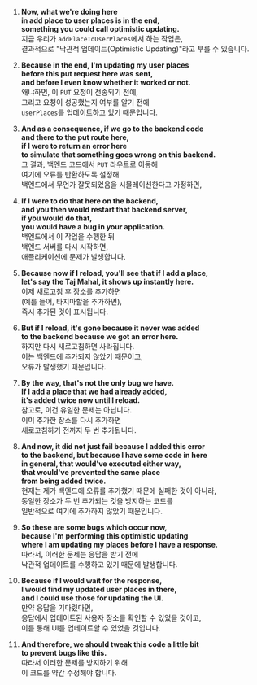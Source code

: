 1. **Now, what we're doing here**  
   **in add place to user places is in the end,**  
   **something you could call optimistic updating.**  
   지금 우리가 `addPlaceToUserPlaces`에서 하는 작업은,  
   결과적으로 "낙관적 업데이트(Optimistic Updating)"라고 부를 수 있습니다.

2. **Because in the end, I'm updating my user places**  
   **before this put request here was sent,**  
   **and before I even know whether it worked or not.**  
   왜냐하면, 이 `PUT` 요청이 전송되기 전에,  
   그리고 요청이 성공했는지 여부를 알기 전에  
   `userPlaces`를 업데이트하고 있기 때문입니다.

3. **And as a consequence, if we go to the backend code**  
   **and there to the put route here,**  
   **if I were to return an error here**  
   **to simulate that something goes wrong on this backend.**  
   그 결과, 백엔드 코드에서 `PUT` 라우트로 이동해  
   여기에 오류를 반환하도록 설정해  
   백엔드에서 무언가 잘못되었음을 시뮬레이션한다고 가정하면,

4. **If I were to do that here on the backend,**  
   **and you then would restart that backend server,**  
   **if you would do that,**  
   **you would have a bug in your application.**  
   백엔드에서 이 작업을 수행한 뒤  
   백엔드 서버를 다시 시작하면,  
   애플리케이션에 문제가 발생합니다.

5. **Because now if I reload, you'll see that if I add a place,**  
   **let's say the Taj Mahal, it shows up instantly here.**  
   이제 새로고침 후 장소를 추가하면  
   (예를 들어, 타지마할을 추가하면),  
   즉시 추가된 것이 표시됩니다.

6. **But if I reload, it's gone because it never was added**  
   **to the backend because we got an error here.**  
   하지만 다시 새로고침하면 사라집니다.  
   이는 백엔드에 추가되지 않았기 때문이고,  
   오류가 발생했기 때문입니다.

7. **By the way, that's not the only bug we have.**  
   **If I add a place that we had already added,**  
   **it's added twice now until I reload.**  
   참고로, 이건 유일한 문제는 아닙니다.  
   이미 추가한 장소를 다시 추가하면  
   새로고침하기 전까지 두 번 추가됩니다.

8. **And now, it did not just fail because I added this error**  
   **to the backend, but because I have some code in here**  
   **in general, that would've executed either way,**  
   **that would've prevented the same place**  
   **from being added twice.**  
   현재는 제가 백엔드에 오류를 추가했기 때문에 실패한 것이 아니라,  
   동일한 장소가 두 번 추가되는 것을 방지하는 코드를  
   일반적으로 여기에 추가하지 않았기 때문입니다.

9. **So these are some bugs which occur now,**  
   **because I'm performing this optimistic updating**  
   **where I am updating my places before I have a response.**  
   따라서, 이러한 문제는 응답을 받기 전에  
   낙관적 업데이트를 수행하고 있기 때문에 발생합니다.

10. **Because if I would wait for the response,**  
    **I would find my updated user places in there,**  
    **and I could use those for updating the UI.**  
    만약 응답을 기다렸다면,  
    응답에서 업데이트된 사용자 장소를 확인할 수 있었을 것이고,  
    이를 통해 UI를 업데이트할 수 있었을 것입니다.

11. **And therefore, we should tweak this code a little bit**  
    **to prevent bugs like this.**  
    따라서 이러한 문제를 방지하기 위해  
    이 코드를 약간 수정해야 합니다.  

